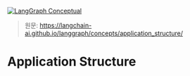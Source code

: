 [![LangGraph Conceptual](https://img.shields.io/badge/LangGraph-Conceptual-blue?logo=langgraph)](https://langchain-ai.github.io/langgraph/concepts/)


> 원문: https://langchain-ai.github.io/langgraph/concepts/application_structure/


# Application Structure